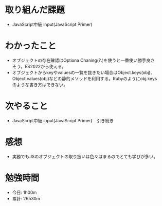 # 取り組んだ課題
- JavaScript中級 input(JavaScript Primer)

# わかったこと
- オブジェクトの存在確認はOptiona Chaning(?.)を使うと一番使い勝手良さそう。ES2022から使える。
- オブジェクトからkeyやvaluesの一覧を抜きたい場合はObject.keys(obj)、Object.values(obj)などの静的メソッドを利用する。Rubyのようにobj.keysのような書き方はできない。

# 次やること
- JavaScript中級 input(JavaScript Primer)　引き続き

# 感想
- 実務でもJSのオブジェクトの取り扱いは色々はまるのでとても学びが多い。

# 勉強時間
- 今日: 1h00m
- 累計: 26h30m
